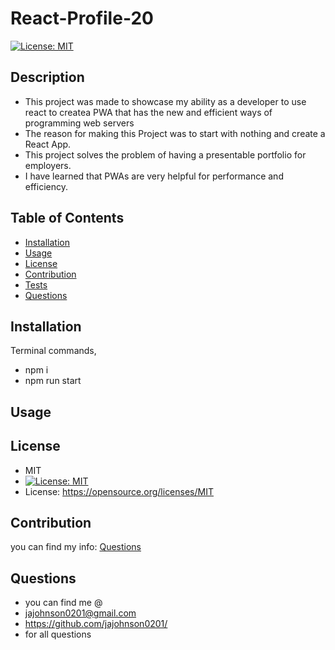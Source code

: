 # React-Profile-20 

[![License: MIT](https://img.shields.io/badge/License-MIT-yellow.svg)](https://opensource.org/licenses/MIT)

## Description
- This project was made to showcase my ability as a developer to use react to createa PWA that has the new and efficient ways of programming web servers
- The reason for making this Project was to start with nothing and create a React App.
- This project solves the problem of having a presentable portfolio for employers.
- I have learned that PWAs are very helpful for performance and efficiency.

## Table of Contents
- [Installation](#Installation)
- [Usage](#Usage)
- [License](#License)
- [Contribution](#Contribution)
- [Tests](#Tests)
- [Questions](#Questions)


## Installation
Terminal commands, 
- npm i  
- npm run start

## Usage


## License
 - MIT
 - [![License: MIT](https://img.shields.io/badge/License-MIT-yellow.svg)](https://opensource.org/licenses/MIT)
 - License: https://opensource.org/licenses/MIT

## Contribution
you can find my info: [Questions](#Questions)


## Questions
- you can find me @
- jajohnson0201@gmail.com
- https://github.com/jajohnson0201/
- for all questions

